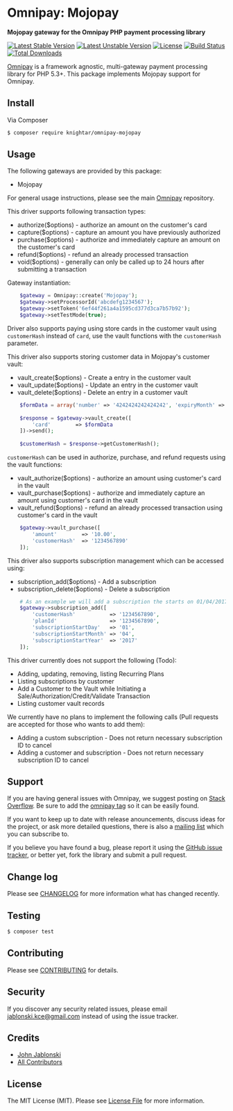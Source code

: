 # Omnipay: Mojopay

**Mojopay gateway for the Omnipay PHP payment processing library**

[![Latest Stable Version](https://poser.pugx.org/knightar/omnipay-mojopay/v/stable)](https://packagist.org/packages/knightar/omnipay-mojopay) 
[![Latest Unstable Version](https://poser.pugx.org/knightar/omnipay-mojopay/v/unstable)](https://packagist.org/packages/knightar/omnipay-mojopay) 
[![License](https://poser.pugx.org/knightar/omnipay-mojopay/license)](https://packagist.org/packages/knightar/omnipay-mojopay) 
[![Build Status](https://img.shields.io/travis/KnightAR/omnipay-mojopay/master.svg?style=flat-square)](https://travis-ci.org/KnightAR/omnipay-mojopay) 
[![Total Downloads](https://poser.pugx.org/knightar/omnipay-mojopay/downloads)](https://packagist.org/packages/knightar/omnipay-mojopay)

[Omnipay](https://github.com/thephpleague/omnipay) is a framework agnostic, multi-gateway payment
processing library for PHP 5.3+. This package implements Mojopay support for Omnipay.

## Install

Via Composer

``` bash
$ composer require knightar/omnipay-mojopay
```

## Usage

The following gateways are provided by this package:

 * Mojopay

For general usage instructions, please see the main [Omnipay](https://github.com/thephpleague/omnipay) repository.

This driver supports following transaction types:

- authorize($options) - authorize an amount on the customer's card
- capture($options) - capture an amount you have previously authorized
- purchase($options) - authorize and immediately capture an amount on the customer's card
- refund($options) - refund an already processed transaction
- void($options) - generally can only be called up to 24 hours after submitting a transaction

Gateway instantiation:
``` PHP
    $gateway = Omnipay::create('Mojopay');
    $gateway->setProcessorId('abcdefg1234567');
    $gateway->setToken('6ef44f261a4a1595cd377d3ca7b57b92');
    $gateway->setTestMode(true);
```

Driver also supports paying using store cards in the customer vault using `customerHash` instead of `card`, 
use the vault functions with the `customerHash` parameter.

This driver also supports storing customer data in Mojopay's customer vault:

- vault_create($options) - Create a entry in the customer vault
- vault_update($options) - Update an entry in the customer vault
- vault_delete($options) - Delete an entry in a customer vault
``` PHP
    $formData = array('number' => '4242424242424242', 'expiryMonth' => '8', 'expiryYear' => '2017', 'cvv' => '123');
    
    $response = $gateway->vault_create([
        'card'        => $formData
    ])->send();
    
    $customerHash = $response->getCustomerHash();
```

`customerHash` can be used in authorize, purchase, and refund requests using the vault functions:
 
- vault_authorize($options) - authorize an amount using customer's card in the vault
- vault_purchase($options) - authorize and immediately capture an amount using customer's card in the vault
- vault_refund($options) - refund an already processed transaction using customer's card in the vault
``` PHP
    $gateway->vault_purchase([
        'amount'        => '10.00',
        'customerHash'  => '1234567890'
    ]);
```
This driver also supports subscription management which can be accessed using:
 
- subscription_add($options) - Add a subscription
- subscription_delete($options) - Delete a subscription
``` PHP
    # As an example we will add a subscription the starts on 01/04/2017
    $gateway->subscription_add([
        'customerHash'           => '1234567890',
        'planId'                 => '1234567890',
        'subscriptionStartDay'   => '01',
        'subscriptionStartMonth' => '04',
        'subscriptionStartYear'  => '2017'
    ]);
```

This driver currently does not support the following (Todo):

- Adding, updating, removing, listing Recurring Plans
- Listing subscriptions by customer
- Add a Customer to the Vault while Initiating a Sale/Authorization/Credit/Validate Transaction
- Listing customer vault records

We currently have no plans to implement the following calls (Pull requests are accepted for those who wants to add them):

- Adding a custom subscription - Does not return necessary subscription ID to cancel
- Adding a customer and subscription - Does not return necessary subscription ID to cancel

## Support

If you are having general issues with Omnipay, we suggest posting on
[Stack Overflow](http://stackoverflow.com/). Be sure to add the
[omnipay tag](http://stackoverflow.com/questions/tagged/omnipay) so it can be easily found.

If you want to keep up to date with release anouncements, discuss ideas for the project,
or ask more detailed questions, there is also a [mailing list](https://groups.google.com/forum/#!forum/omnipay) which
you can subscribe to.

If you believe you have found a bug, please report it using the [GitHub issue tracker](https://github.com/meebio/omnipay-creditcall/issues),
or better yet, fork the library and submit a pull request.

## Change log

Please see [CHANGELOG](CHANGELOG.md) for more information what has changed recently.

## Testing

``` bash
$ composer test
```

## Contributing

Please see [CONTRIBUTING](CONTRIBUTING.md) for details.

## Security

If you discover any security related issues, please email jablonski.kce@gmail.com instead of using the issue tracker.

## Credits

- [John Jablonski](https://github.com/jan-j)
- [All Contributors](../../contributors)

## License

The MIT License (MIT). Please see [License File](LICENSE.md) for more information.
